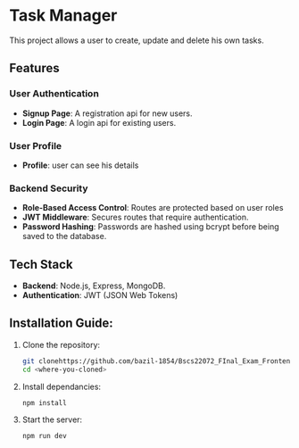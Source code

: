 # Task Manager
This project allows a user to create, update and delete his own tasks.

## Features

### User Authentication
- **Signup Page**: A registration api for new users.
- **Login Page**: A login api for existing users. 

### User Profile
- **Profile**: user can see his details

### Backend Security
- **Role-Based Access Control**: Routes are protected based on user roles
- **JWT Middleware**: Secures routes that require authentication.
- **Password Hashing**: Passwords are hashed using bcrypt before being saved to the database.
 
## Tech Stack 
- **Backend**: Node.js, Express, MongoDB.
- **Authentication**: JWT (JSON Web Tokens) 

## Installation Guide:

1. Clone the repository:
   ```bash
   git clonehttps://github.com/bazil-1854/Bscs22072_FInal_Exam_Frontend.git
   cd <where-you-cloned>
   ```

   
2. Install dependancies:
   ```bash
   npm install
   ```

3. Start the server:
   ```bash
   npm run dev
   ```
